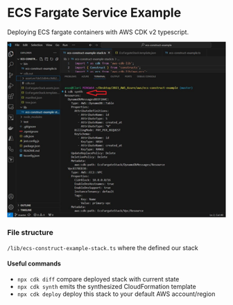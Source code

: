 # ECS Fargate Service Example

Deploying ECS fargate containers with AWS CDK v2 typescript.

![Example cdk synth ](https://github.com/clarizalooktech/cdk-ecs-fargate-example/blob/master/assets/cdksynth.JPG)

### File structure

`/lib/ecs-construct-example-stack.ts` where the defined our stack

#### Useful commands

* `npx cdk diff`    compare deployed stack with current state
* `npx cdk synth`   emits the synthesized CloudFormation template
* `npx cdk deploy`  deploy this stack to your default AWS account/region

